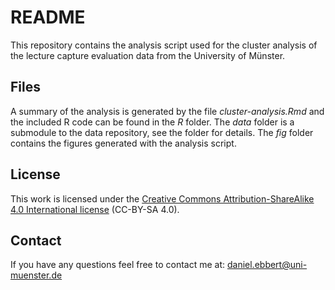 # README

This repository contains the analysis script used for the cluster analysis of the lecture capture evaluation data from the University of Münster.

## Files

A summary of the analysis is generated by the file *cluster-analysis.Rmd* and the included R code can be found in the *R* folder. The *data* folder is a submodule to the data repository, see the folder for details. The *fig* folder contains the figures generated with the analysis script.

## License

This work is licensed under the [Creative Commons Attribution-ShareAlike 4.0 International license](https://creativecommons.org/licenses/by-sa/4.0/) (CC-BY-SA 4.0).

## Contact

If you have any questions feel free to contact me at: daniel.ebbert@uni-muenster.de
